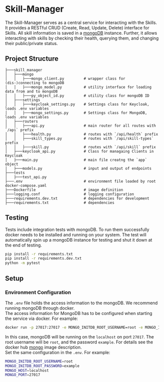 # Skill-Manager
The Skill-Manager serves as a central service for interacting with the Skills. It provides a RESTful CRUD (Create, Read, Update, Delete) interface for Skills. All skill information is saved in a [mongoDB](https://www.mongodb.com/) instance. Further, it allows interacting with skills by checking their health, querying them, and changing their public/private status.

## Project Structure
```
├───skill_manager
│   ├───mongo
│   │   ├───mongo_client.py         # wrapper class for (dis-)connecting to mongoDB
│   │   ├───mongo_model.py          # utility interface for loading data from and to mongoDB
│   │   ├───py_object_id.py         # utility class for mongoDB ID
│   ├───settings
│   │   ├───keycloak_settings.py    # Settings class for Keycloak, loads .env variables
│   │   ├───mongo_settings.py       # Settings class for MongoDB, loads .env variables
│   ├───routers
│   │   ├───api.py                  # main router for all routes with `/api` prefix
│   │   ├───health.py               # routes with `/api/health` prefix
│   │   ├───skill_types.py          # routes with `/api/skill-types` prefix
│   │   ├───skill.py                # routes with `/api/skill` prefix
│   ├───keycloak_api.py             # Class for managaing Clients in Keycloak
│   ├───main.py                     # main file creatng the `app` object
│   ├───models.py                   # input and output of endpoints
├───tests
│   ├───test_api.py
├───.env                            # environment file loaded by root docker-compose.yaml
├───Dockerfile                      # image definition
├───logging.conf                    # logging configuration
├───requirements.dev.txt            # dependencies for development
├───requirements.txt                # dependencies
```

## Testing
Tests include integration tests with mongoDB. To run them successfully docker needs to be installed and running on your system. The test will automatically spin up a mongoDB instance for testing and shut it down at the end of testing.
```bash
pip install -r requirements.txt
pip install -r requirements.dev.txt
python -m pytest
```
## Setup
### Environment Configuration
The `.env` file holds the access information to the mongoDB. We recommend running mongoDB through docker.  
The access information for MongoDB has to be configured when starting the service via docker. For example:  
```bash
docker run -p 27017:27017 -e MONGO_INITDB_ROOT_USERNAME=root -e MONGO_INITDB_ROOT_PASSWORD=example mongo
```
In this case, mongoDB will be running on the `localhost` on port `27017`. The root username will be `root`, and the password `example`. For details see the docker hub [mongo](https://hub.docker.com/_/mongo) image description.  
Set the same configuration in the `.env`. For example:
```bash
MONGO_INITDB_ROOT_USERNAME=root
MONGO_INITDB_ROOT_PASSWORD=example
MONGO_HOST=localhost
MONGO_PORT=27017
```
